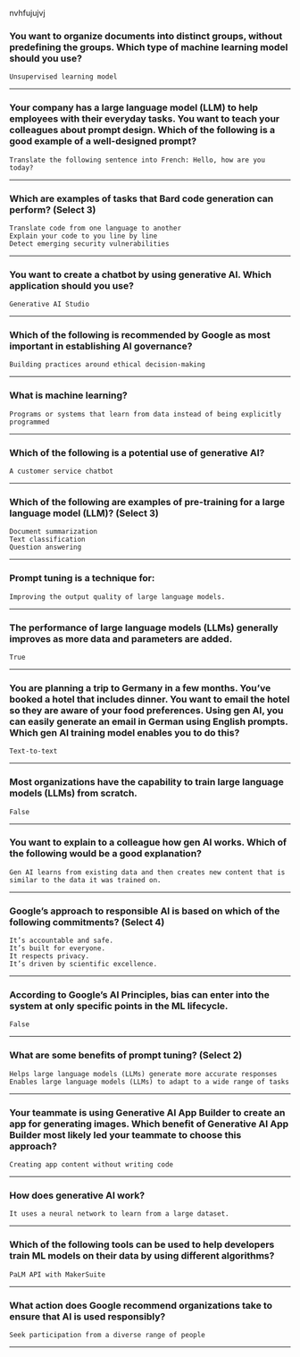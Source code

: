 nvhfujujvj
### You want to organize documents into distinct groups, without predefining the groups. Which type of machine learning model should you use?
```Unsupervised learning model```
____
### Your company has a large language model (LLM) to help employees with their everyday tasks. You want to teach your colleagues about prompt design. Which of the following is a good example of a well-designed prompt?
```Translate the following sentence into French: Hello, how are you today?```
____
### Which are examples of tasks that Bard code generation can perform? (Select 3)
```Translate code from one language to another``` <br>
```Explain your code to you line by line``` <br>
```Detect emerging security vulnerabilities```
____
### You want to create a chatbot by using generative AI. Which application should you use?
```Generative AI Studio```
____
### Which of the following is recommended by Google as most important in establishing AI governance?
```Building practices around ethical decision-making```
____
### What is machine learning?
```Programs or systems that learn from data instead of being explicitly programmed```
____
### Which of the following is a potential use of generative AI?
```A customer service chatbot```
____

### Which of the following are examples of pre-training for a large language model (LLM)? (Select 3)
```Document summarization``` <br>
```Text classification``` <br>
```Question answering```
____

### Prompt tuning is a technique for:
```Improving the output quality of large language models.```

____

### The performance of large language models (LLMs) generally improves as more data and parameters are added.
```True```
____
### You are planning a trip to Germany in a few months. You’ve booked a hotel that includes dinner. You want to email the hotel so they are aware of your food preferences. Using gen AI, you can easily generate an email in German using English prompts. Which gen AI training model enables you to do this?
```Text-to-text```
____
### Most organizations have the capability to train large language models (LLMs) from scratch.
```False```
____
### You want to explain to a colleague how gen AI works. Which of the following would be a good explanation?
```Gen AI learns from existing data and then creates new content that is similar to the data it was trained on.```
____
### Google’s approach to responsible AI is based on which of the following commitments? (Select 4)
```It’s accountable and safe.``` <br>
```It’s built for everyone.``` <br>
```It respects privacy.``` <br>
```It’s driven by scientific excellence.```
____
### According to Google’s AI Principles, bias can enter into the system at only specific points in the ML lifecycle.
```False```
____
### What are some benefits of prompt tuning? (Select 2)
```Helps large language models (LLMs) generate more accurate responses``` <br>
```Enables large language models (LLMs) to adapt to a wide range of tasks``` 
____
### Your teammate is using Generative AI App Builder to create an app for generating images. Which benefit of Generative AI App Builder most likely led your teammate to choose this approach?
```Creating app content without writing code```
____
### How does generative AI work?
```It uses a neural network to learn from a large dataset.```
____
### Which of the following tools can be used to help developers train ML models on their data by using different algorithms?
```PaLM API with MakerSuite```
____
### What action does Google recommend organizations take to ensure that AI is used responsibly?
```Seek participation from a diverse range of people```
____

